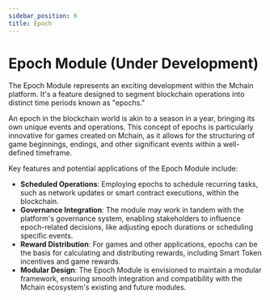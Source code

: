 ```yaml
---
sidebar_position: 6
title: Epoch
---
```


# Epoch Module (Under Development)

The Epoch Module represents an exciting development within the Mchain platform. It's a feature designed to segment blockchain operations into distinct time periods known as "epochs."

An epoch in the blockchain world is akin to a season in a year, bringing its own unique events and operations. This concept of epochs is particularly innovative for games created on Mchain, as it allows for the structuring of game beginnings, endings, and other significant events within a well-defined timeframe.

Key features and potential applications of the Epoch Module include:

- **Scheduled Operations**: Employing epochs to schedule recurring tasks, such as network updates or smart contract executions, within the blockchain.
- **Governance Integration**: The module may work in tandem with the platform's governance system, enabling stakeholders to influence epoch-related decisions, like adjusting epoch durations or scheduling specific events.
- **Reward Distribution**: For games and other applications, epochs can be the basis for calculating and distributing rewards, including Smart Token incentives and game rewards.
- **Modular Design**: The Epoch Module is envisioned to maintain a modular framework, ensuring smooth integration and compatibility with the Mchain ecosystem's existing and future modules.

